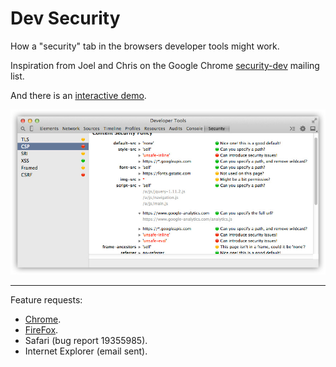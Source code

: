 
# Dev Security

How a "security" tab in the browsers developer tools might work.

Inspiration from Joel and Chris on the Google Chrome [security-dev](https://groups.google.com/a/chromium.org/d/msg/security-dev/yifaG5bDr8Q/lHgsAGs-kEUJ) mailing list.

And there is an [interactive demo](https://craigfrancis.github.io/dev-security/).

[![Screenshot](https://raw.githubusercontent.com/craigfrancis/dev-security/master/resources/CSP.jpg)](https://craigfrancis.github.io/dev-security/)

---

Feature requests:

- [Chrome](https://code.google.com/p/chromium/issues/detail?id=445359).
- [FireFox](https://ffdevtools.uservoice.com/forums/246087-firefox-developer-tools-ideas/suggestions/6896989-security-tab-to-show-tls-ssl-csp-sri-etc-feat).
- Safari (bug report 19355985).
- Internet Explorer (email sent).
